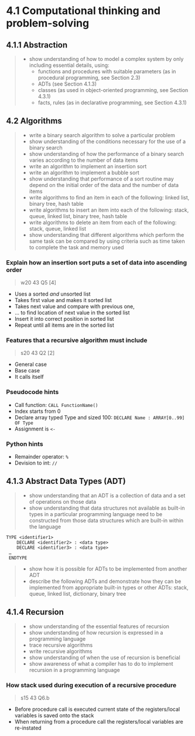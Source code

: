 # 4.1 Computational thinking and problem-solving


4.1.1 Abstraction
-----------------

> - show understanding of how to model a complex system by only including essential details, using:
>   - functions and procedures with suitable parameters (as in procedural programming, see Section 2.3)
>   - ADTs (see Section 4.1.3) 
>   - classes (as used in object-oriented programming, see Section 4.3.1) 
>   - facts, rules (as in declarative programming, see Section 4.3.1)




4.2 Algorithms 
----------------

> - write a binary search algorithm to solve a particular problem
> - show understanding of the conditions necessary for the use of a binary search
> - show understanding of how the performance of a binary search varies according to the number of data items 
> - write an algorithm to implement an insertion sort
> - write an algorithm to implement a bubble sort
> - show understanding that performance of a sort routine may depend on the initial order of the data and the number of data items
> - write algorithms to find an item in each of the following: linked list, binary tree, hash table
> - write algorithms to insert an item into each of the following: stack, queue, linked list, binary tree, hash table 
> - write algorithms to delete an item from each of the following: stack, queue, linked list
> - show understanding that different algorithms which perform the same task can be compared by using criteria such as time taken to complete the task and memory used

### Explain how an insertion sort puts a set of data into ascending order
> w20 43 Q5 \[4\]

- Uses a sorted *and* unsorted list
- Takes first value and makes it sorted list
- Takes next value and compare with previous one,
- ... to find location of next value in the sorted list
- Insert it into correct position in sorted list
- Repeat until all items are in the sorted list

### Features that a recursive algorithm must include
> s20 43 Q2 \[2\]

- General case
- Base case
- It calls itself

### Pseudocode hints
- Call function: `CALL FunctionName()`
- Index starts from 0
- Declare array typed Type and sized 100: `DECLARE Name : ARRAY[0..99] OF Type`
- Assignment is `<-`

### Python hints
- Remainder operator: `%`
- Devision to int: `//`

4.1.3 Abstract Data Types (ADT)
-------------------------------
> - show understanding that an ADT is a collection of data and a set of operations on those data
> - show understanding that data structures not available as built-in types in a particular programming language need to be constructed from those data structures which are built-in within the language
```
TYPE <identifier1> 
	DECLARE <identifier2> : <data type>
	DECLARE <identifier3> : <data type>
 …
 ENDTYPE
```
> - show how it is possible for ADTs to be implemented from another ADT
> - describe the following ADTs and demonstrate how they can be implemented from appropriate built-in types or other ADTs: stack, queue, linked list, dictionary, binary tree



4.1.4 Recursion
-------------------------------
> - show understanding of the essential features of recursion
> - show understanding of how recursion is expressed in a programming language
> - trace recursive algorithms
> - write recursive algorithms
> - show understanding of when the use of recursion is beneficial
> - show awareness of what a compiler has to do to implement recursion in a programming language

### How stack used during execution of a recursive procedure
> s15 43 Q6.b

- Before procedure call is executed current state of the registers/local variables is saved onto the stack
- When returning from a procedure call the registers/local variables are re-instated